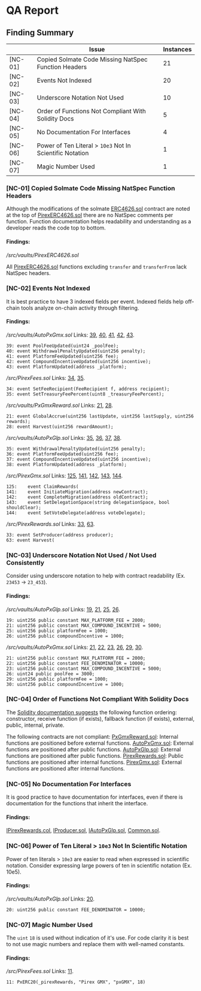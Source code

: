 # QA Report
## Finding Summary
||Issue|Instances|
|-|-|-|
|[NC-01]|Copied Solmate Code Missing NatSpec Function Headers|21|
|[NC-02]|Events Not Indexed|20|
|[NC-03]|Underscore Notation Not Used|10|
|[NC-04]|Order of Functions Not Compliant With Solidity Docs|5
|[NC-05]|No Documentation For Interfaces|4|
|[NC-06]|Power of Ten Literal > `10e3` Not In Scientific Notation|1|
|[NC-07]|Magic Number Used|1|

### [NC-01] Copied Solmate Code Missing NatSpec Function Headers

Although the modifications of the solmate [ERC4626.sol](https://github.com/transmissions11/solmate/blob/main/src/mixins/ERC4626.sol) contract are noted at the top of [PirexERC4626.sol](https://github.com/code-423n4/2022-11-redactedcartel/blob/main/src/vaults/PirexERC4626.sol) there are no NatSpec comments per function. Function documentation helps readability and understanding as a developer reads the code top to bottom.

#### Findings:

*/src/vaults/PirexERC4626.sol*

All [PirexERC4626.sol](https://github.com/code-423n4/2022-11-redactedcartel/blob/main/src/vaults/PirexERC4626.sol) functions excluding `transfer` and `transferFrom` lack NatSpec headers.

### [NC-02] Events Not Indexed

It is best practice to have 3 indexed fields per event. Indexed fields help off-chain tools analyze on-chain activity through filtering. 

#### Findings: 

*/src/vaults/AutoPxGmx.sol*
Links: [39](https://github.com/code-423n4/2022-11-redactedcartel/blob/main/src/vaults/AutoPxGmx.sol#L39), [40](https://github.com/code-423n4/2022-11-redactedcartel/blob/main/src/vaults/AutoPxGmx.sol#L40), [41](https://github.com/code-423n4/2022-11-redactedcartel/blob/main/src/vaults/AutoPxGmx.sol#L41), [42](https://github.com/code-423n4/2022-11-redactedcartel/blob/main/src/vaults/AutoPxGmx.sol#L42), [43](https://github.com/code-423n4/2022-11-redactedcartel/blob/main/src/vaults/AutoPxGmx.sol#L43).
```solidity
39:	event PoolFeeUpdated(uint24 _poolFee);
40:	event WithdrawalPenaltyUpdated(uint256 penalty);
41:	event PlatformFeeUpdated(uint256 fee);
42:	event CompoundIncentiveUpdated(uint256 incentive);
43:	event PlatformUpdated(address _platform);
```

*/src/PirexFees.sol*
Links: [34](https://github.com/code-423n4/2022-11-redactedcartel/blob/main/src/PirexFees.sol#L34), [35](https://github.com/code-423n4/2022-11-redactedcartel/blob/main/src/PirexFees.sol#L35).
```solidity
34:	event SetFeeRecipient(FeeRecipient f, address recipient);
35:	event SetTreasuryFeePercent(uint8 _treasuryFeePercent);
```

*/src/vaults/PxGmxReward.sol*
Links: [21](https://github.com/code-423n4/2022-11-redactedcartel/blob/main/src/vaults/PxGmxReward.sol#L21), [28](https://github.com/code-423n4/2022-11-redactedcartel/blob/main/src/vaults/PxGmxReward.sol#L28).
```solidity
21:	event GlobalAccrue(uint256 lastUpdate, uint256 lastSupply, uint256 rewards);
28:	event Harvest(uint256 rewardAmount);
```

*/src/vaults/AutoPxGlp.sol*
Links: [35](https://github.com/code-423n4/2022-11-redactedcartel/blob/main/src/vaults/AutoPxGlp.sol#L35), [36](https://github.com/code-423n4/2022-11-redactedcartel/blob/main/src/vaults/AutoPxGlp.sol#L36), [37](https://github.com/code-423n4/2022-11-redactedcartel/blob/main/src/vaults/AutoPxGlp.sol#L37), [38](https://github.com/code-423n4/2022-11-redactedcartel/blob/main/src/vaults/AutoPxGlp.sol#L38).
```solidity
35:	event WithdrawalPenaltyUpdated(uint256 penalty);
36:	event PlatformFeeUpdated(uint256 fee);
37:	event CompoundIncentiveUpdated(uint256 incentive);
38:	event PlatformUpdated(address _platform);
```

*/src/PirexGmx.sol*
Links: [125](https://github.com/code-423n4/2022-11-redactedcartel/blob/main/src/PirexGmx.sol#L125), [141](https://github.com/code-423n4/2022-11-redactedcartel/blob/main/src/PirexGmx.sol#L141), [142](https://github.com/code-423n4/2022-11-redactedcartel/blob/main/src/PirexGmx.sol#L142), [143](https://github.com/code-423n4/2022-11-redactedcartel/blob/main/src/PirexGmx.sol#L143), [144](https://github.com/code-423n4/2022-11-redactedcartel/blob/main/src/PirexGmx.sol#L144).
```solidity
125:	event ClaimRewards(
141:	event InitiateMigration(address newContract);
142:	event CompleteMigration(address oldContract);
143:	event SetDelegationSpace(string delegationSpace, bool shouldClear);
144:	event SetVoteDelegate(address voteDelegate);
```

*/src/PirexRewards.sol*
Links: [33](https://github.com/code-423n4/2022-11-redactedcartel/blob/main/src/PirexRewards.sol#L33), [63](https://github.com/code-423n4/2022-11-redactedcartel/blob/main/src/PirexRewards.sol#L63).
```solidity
33:	event SetProducer(address producer);
63:	event Harvest(
```

### [NC-03] Underscore Notation Not Used / Not Used Consistently

Consider using underscore notation to help with contract readability (Ex. `23453` -> `23_453`).

#### Findings:

*/src/vaults/AutoPxGlp.sol*
Links: [19](https://github.com/code-423n4/2022-11-redactedcartel/blob/main/src/vaults/AutoPxGlp.sol#L19), [21](https://github.com/code-423n4/2022-11-redactedcartel/blob/main/src/vaults/AutoPxGlp.sol#L21), [25](https://github.com/code-423n4/2022-11-redactedcartel/blob/main/src/vaults/AutoPxGlp.sol#L25), [26](https://github.com/code-423n4/2022-11-redactedcartel/blob/main/src/vaults/AutoPxGlp.sol#L26).
```solidity
19:	uint256 public constant MAX_PLATFORM_FEE = 2000;
21:	uint256 public constant MAX_COMPOUND_INCENTIVE = 5000;
25:	uint256 public platformFee = 1000;
26:	uint256 public compoundIncentive = 1000;
```

*/src/vaults/AutoPxGmx.sol*
Links: [21](https://github.com/code-423n4/2022-11-redactedcartel/blob/main/src/vaults/AutoPxGmx.sol#L21), [22](https://github.com/code-423n4/2022-11-redactedcartel/blob/main/src/vaults/AutoPxGmx.sol#L22), [23](https://github.com/code-423n4/2022-11-redactedcartel/blob/main/src/vaults/AutoPxGmx.sol#L23), [26](https://github.com/code-423n4/2022-11-redactedcartel/blob/main/src/vaults/AutoPxGmx.sol#L26), [29](https://github.com/code-423n4/2022-11-redactedcartel/blob/main/src/vaults/AutoPxGmx.sol#L29), [30](https://github.com/code-423n4/2022-11-redactedcartel/blob/main/src/vaults/AutoPxGmx.sol#L30).
```solidity
21:	uint256 public constant MAX_PLATFORM_FEE = 2000;
22:	uint256 public constant FEE_DENOMINATOR = 10000;
23:	uint256 public constant MAX_COMPOUND_INCENTIVE = 5000;
26:	uint24 public poolFee = 3000;
29:	uint256 public platformFee = 1000;
30:	uint256 public compoundIncentive = 1000;
```

### [NC-04] Order of Functions Not Compliant With Solidity Docs

The [Solidity documentation suggests](https://docs.soliditylang.org/en/v0.8.17/style-guide.html#order-of-functions) the following function ordering:  constructor, receive function (if exists), fallback function (if exists), external, public, internal, private.

The following contracts are not compliant: 
[PxGmxReward.sol](https://github.com/code-423n4/2022-11-redactedcartel/blob/main/src/vaults/PxGmxReward.sol): Internal functions are positioned before external functions.
[AutoPxGmx.sol](https://github.com/code-423n4/2022-11-redactedcartel/blob/main/src/vaults/AutoPxGmx.sol): External functions are positioned after public functions. 
[AutoPxGlp.sol](https://github.com/code-423n4/2022-11-redactedcartel/blob/main/src/vaults/AutoPxGlp.sol): External functions are positioned after public functions. 
[PirexRewards.sol](https://github.com/code-423n4/2022-11-redactedcartel/blob/main/src/PirexRewards.sol): Public functions are positioned after internal functions.
[PirexGmx.sol](https://github.com/code-423n4/2022-11-redactedcartel/blob/main/src/PirexGmx.sol): External functions are positioned after internal functions.

### [NC-05] No Documentation For Interfaces

It is good practice to have documentation for interfaces, even if there is documentation for the functions that inherit the interface.

#### Findings: 
[IPirexRewards.col](https://github.com/code-423n4/2022-11-redactedcartel/blob/main/src/interfaces/IPirexRewards.sol), [IProducer.sol](https://github.com/code-423n4/2022-11-redactedcartel/blob/main/src/interfaces/IProducer.sol), [IAutoPxGlp.sol](https://github.com/code-423n4/2022-11-redactedcartel/blob/main/src/interfaces/IAutoPxGlp.sol), [Common.sol](https://github.com/code-423n4/2022-11-redactedcartel/blob/main/src/Common.sol).

### [NC-06] Power of Ten Literal > `10e3` Not In Scientific Notation

Power of ten literals > `10e3` are easier to read when expressed in scientific notation. Consider expressing large powers of ten in scientific notation (Ex. 10e5).

#### Findings:

*/src/vaults/AutoPxGlp.sol*
Links: [20](https://github.com/code-423n4/2022-11-redactedcartel/blob/main/src/vaults/AutoPxGlp.sol#L20).
```solidity
20:	uint256 public constant FEE_DENOMINATOR = 10000;
```

### [NC-07] Magic Number Used

The `uint` `18` is used without indication of it's use. For code clarity it is best to not use magic numbers and replace them with well-named constants.

#### Findings:

*/src/PirexFees.sol*
Links: [11](https://github.com/code-423n4/2022-11-redactedcartel/blob/main/src/PxGmx.sol#L11).
```solidity
11:	PxERC20(_pirexRewards, "Pirex GMX", "pxGMX", 18)
```